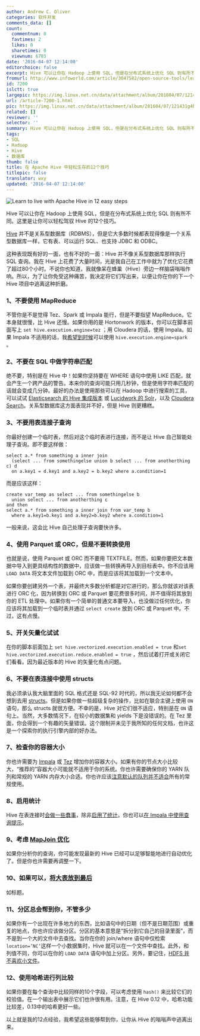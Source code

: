 ```yaml
---
author: Andrew C. Oliver
categories: 软件开发
comments_data: []
count:
  commentnum: 0
  favtimes: 2
  likes: 0
  sharetimes: 0
  viewnum: 6785
date: '2016-04-07 12:14:00'
editorchoice: false
excerpt: Hive 可以让你在 Hadoop 上使用 SQL，但是在分布式系统上优化 SQL 则有所不同。这里是让你可以轻松驾驭 Hive 的12个技巧。
fromurl: http://www.infoworld.com/article/3047582/open-source-tools/learn-to-live-with-apache-hive-in-12-easy-steps.html
id: 7200
islctt: true
largepic: https://img.linux.net.cn/data/attachment/album/201604/07/121431g4blm1oczk811umc.jpg
url: /article-7200-1.html
pic: https://img.linux.net.cn/data/attachment/album/201604/07/121431g4blm1oczk811umc.jpg.thumb.jpg
related: []
reviewer: ''
selector: ''
summary: Hive 可以让你在 Hadoop 上使用 SQL，但是在分布式系统上优化 SQL 则有所不同。这里是让你可以轻松驾驭 Hive 的12个技巧。
tags:
- SQL
- Hadoop
- Hive
- 数据库
thumb: false
title: 在 Apache Hive 中轻松生存的12个技巧
titlepic: false
translator: wxy
updated: '2016-04-07 12:14:00'
---
```


![Learn to live with Apache Hive in 12 easy steps](https://img.linux.net.cn/data/attachment/album/201604/07/121431g4blm1oczk811umc.jpg)


Hive 可以让你在 Hadoop 上使用 SQL，但是在分布式系统上优化 SQL 则有所不同。这里是让你可以轻松驾驭 Hive 的12个技巧。


[Hive](http://www.infoworld.com/article/2608271/hadoop/hadoop-review-apache-hive-brings-real-time-queries-to-hadoop.html) 并不是关系型数据库（RDBMS），但是它大多数时候都表现得像是一个关系型数据库一样，它有表、可以运行 SQL、也支持 JDBC 和 ODBC。


这种表现既有好的一面，也有不好的一面：Hive 并不像关系型数据库那样执行 SQL 查询。我在 Hive 上花费了大量时间，光是我自己在工作中就为了优化它花费了超过80个小时。不说你也知道，我就像呆在蜂巢（Hive）旁边一样脑袋嗡嗡作响。所以，为了让你免受这种痛苦，我决定将它们写出来，以便让你在你的下一个 Hive 项目中逃离这种折磨。


### 1、不要使用 MapReduce


不管你是不是觉得 Tez、Spark 或 Impala 能行，但是不要指望 MapReduce。它本身就很慢，比 Hive 还慢。如果你用的是 Hortonwork 的版本，你可以在脚本前面写上 `set hive.execution.engine=tez` ；用 Cloudera 的话，使用 Impala。如果 Impala 不适用的话，我[希望到时候](http://www.cloudera.com/documentation/enterprise/latest/topics/admin_hos_config.html)可以使用 `hive.execution.engine=spark` 。


### 2、不要在 SQL 中做字符串匹配


绝不要，特别是在 Hive 中！如果你坚持要在 WHERE 语句中使用 LIKE 匹配，就会产生一个跨产品的警告。本来你的查询可能只用几秒钟，但是使用字符串匹配的话就会变成几分钟。最好的办法是使用那些可以在 Hadoop 中进行搜索的工具，可以试试 [Elasticsearch 的 Hive 集成版本](https://www.elastic.co/guide/en/elasticsearch/hadoop/current/hive.html) 或 [Lucidwork 的 Solr](https://github.com/lucidworks/hive-solr/blob/master/README.adoc)，以及 [Cloudera Search](https://cloudera.com/products/apache-hadoop/apache-solr.html)。关系型数据库这方面表现并不好，但是 Hive 则更糟糕。


### 3、不要用表连接子查询


你最好创建一个临时表，然后对这个临时表进行连接，而不是让 Hive 自己智能处理子查询。即不要这样做：



```
select a.* from something a inner join 
  (select ... from somethingelse union b select ... from anotherthing c) d 
  on a.key1 = d.key1 and a.key2 = b.key2 where a.condition=1
```

而是应该这样：



```
create var_temp as select ... from somethingelse b 
  union select ... from anotherthing c 
and then 
select a.* from something a inner join from var_temp b 
  where a.key1=b.key1 and a.key2=b.key2 where a.condition=1
```

一般来说，这会比 Hive 自己处理子查询要快许多。


### 4、使用 Parquet 或 ORC，但是不要转换使用


也就是说，使用 Parquet 或 ORC 而不要用 TEXTFILE。然而，如果你要把文本数据中导入到更具结构性的数据中，应该做一些转换再导入到目标表中。你不应该用 `LOAD DATA` 将文本文件加载到 ORC 中，而是应该将其加载到一个文本中。


如果你要创建另外一个表，并最终大多数分析都是对它进行的，那么你就该对该表进行 ORC 化，因为转换到 ORC 或 Parquet 要花费很多时间，并不值得将其放到你的 ETL 处理中。如果你有一个简单的普通文本要导入，也没做过任何优化，你应该将其加载到一个临时表并通过 `select create` 放到 ORC 或 Parquet 中。不过，这有点慢。


### 5、开关矢量化试试


在你的脚本前面加上 `set hive.vectorized.execution.enabled = true` 和`set hive.vectorized.execution.reduce.enabled = true` ，然后试着打开或关闭它们看看。因为最近版本的 Hive 的矢量化有点问题。


### 6、不要在表连接中使用 structs


我必须承认我大脑里面的 SQL 格式还是 SQL-92 时代的，所以我无论如何都不会想到去用 [structs](https://cwiki.apache.org/confluence/display/Hive/LanguageManual+Types)。但是如果你做一些超级复杂的操作，比如在联合主键上使用 `ON` 语句，那么 structs 就很方便。不幸的是，Hive 对它们很不适应，特别是在 `ON` 语句上。当然，大多数情况下，在较小的数据集和 yields 下是没错误的。在 Tez 里面，你会得到一个有趣的矢量错误。这个限制并未见于我所知的任何文档，也许这是一个探索你的执行引擎内部的好办法。


### 7、检查你的容器大小


你也许需要为 [Impala](http://www.cloudera.com/documentation/enterprise/5-3-x/topics/cdh_ig_yarn_tuning.html) 或 [Tez](https://docs.hortonworks.com/HDPDocuments/HDP2/HDP-2.3.2/bk_performance_tuning/content/hive_perf_best_pract_config_tez.html) 增加你的容器大小。如果有你的节点大小比较大，“推荐的”容器大小可能就不适用于你的系统。你也许需要确保你的 YARN 队列和常规的 YARN 内存大小合适。你也许应该[注意默认的队列并不适合](https://community.cloudera.com/t5/Batch-SQL-Apache-Hive/How-can-I-submit-Hive-queries-via-Beeline-to-specific-resource/td-p/19324)所有的常规使用。


### 8、启用统计


Hive 在表连接时[会做一些蠢事](https://docs.hortonworks.com/HDPDocuments/HDP2/HDP-2.3.2/bk_performance_tuning/content/hive_perf_best_pract_use_col_stats_cost_base_opt.html)，除非[启用了统计](http://www.cloudera.com/documentation/enterprise/5-3-x/topics/impala_perf_joins.html?scroll=perf_joins)。你也可以[在 Impala 中使用查询提示](http://www.cloudera.com/documentation/enterprise/5-3-x/topics/impala_hints.html?scroll=hints)。


### 9、考虑 [MapJoin 优化](https://cwiki.apache.org/confluence/display/Hive/LanguageManual+JoinOptimization)


如果你分析你的查询，你可能发现最新的 Hive 已经可以足够智能地进行自动优化了。但是你也许需要再调整一下。


### 10、如果可以，[将大表放到最后](https://cwiki.apache.org/confluence/display/Hive/LanguageManual+Joins)


如标题。


### 11、分区总会帮到你，不管多少


如果你有一个出现在许多地方的东西，比如语句中的日期（但不是日期范围）或重复的地点，你也许应该做分区。分区的基本意思是“拆分到它自己的目录里面”，而不是到一个大的文件中去查找。当你在你的 join/where 语句中仅检索 `location=’NC’`这样一个小数据集时，Hive 就可以在一个文件中查找。此外，和列值不同，你可以在你的 `LOAD DATA` 语句中加上分区。另外，要记住，[HDFS 并不喜欢小文件](http://blog.cloudera.com/blog/2009/02/the-small-files-problem/)。


### 12、使用哈希进行列比较


如果你要在每个查询中比较同样的10个字段，可以考虑使用 `hash()` 来比较它们的校验值。在一个输出表中展示它们也许很有用。注意，在 Hive 0.12 中，哈希功能比较差，0.13中的哈希更好一些。


以上就是我的12点经验，我希望这些能够帮到你，让你从 Hive 的嗡嗡声中逃离出来。